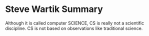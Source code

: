 # Steve Wartik Summary
Although it is called computer SCIENCE, CS is really not a scientific discipline. CS is not based on observations like traditional science. 
